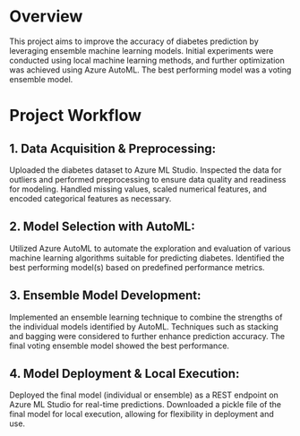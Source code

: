 # Overview

This project aims to improve the accuracy of diabetes prediction by leveraging ensemble machine learning models. Initial experiments were conducted using local machine learning methods, and further optimization was achieved using Azure AutoML. The best performing model was a voting ensemble model.

# Project Workflow

## 1. Data Acquisition & Preprocessing:

Uploaded the diabetes dataset to Azure ML Studio.
Inspected the data for outliers and performed preprocessing to ensure data quality and readiness for modeling.
Handled missing values, scaled numerical features, and encoded categorical features as necessary.

## 2. Model Selection with AutoML:

Utilized Azure AutoML to automate the exploration and evaluation of various machine learning algorithms suitable for predicting diabetes.
Identified the best performing model(s) based on predefined performance metrics.

## 3. Ensemble Model Development:

Implemented an ensemble learning technique to combine the strengths of the individual models identified by AutoML.
Techniques such as stacking and bagging were considered to further enhance prediction accuracy.
The final voting ensemble model showed the best performance.

## 4. Model Deployment & Local Execution:

Deployed the final model (individual or ensemble) as a REST endpoint on Azure ML Studio for real-time predictions.
Downloaded a pickle file of the final model for local execution, allowing for flexibility in deployment and use.
